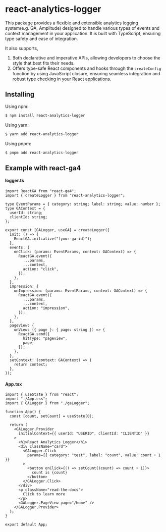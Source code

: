 # react-analytics-logger
This package provides a flexible and extensible analytics logging system(e.g. GA, Amplitude) designed to handle various types of events and context management in your application. It is built with TypeScript, ensuring type safety and ease of integration.

It also supports,
1. Both declarative and imperative APIs, allowing developers to choose the style that best fits their needs.
2. Offers type-safe React components and hooks through the `createConfig` function by using JavaScript closure, ensuring seamless integration and robust type checking in your React applications. 

## Installing
Using npm:

```bash
$ npm install react-analytics-logger
```

Using yarn:
```bash
$ yarn add react-analytics-logger
```

Using pnpm:
```bash
$ pnpm add react-analytics-logger
```

## Example with react-ga4

#### logger.ts
```tsx
import ReactGA from "react-ga4";
import { createLogger } from "react-analytics-logger";

type EventParams = { category: string; label: string; value: number };
type GAContext = {
  userId: string;
  clientId: string;
};

export const [GALogger, useGA] = createLogger({
  init: () => {
    ReactGA.initialize("(your-ga-id)");
  },
  events: {
    onClick: (params: EventParams, context: GAContext) => {
      ReactGA.event({
        ...params,
        ...context,
        action: "click",
      });
    },
  },
  impression: {
    onImpression: (params: EventParams, context: GAContext) => {
      ReactGA.event({
        ...params,
        ...context,
        action: "impression",
      });
    },
  },
  pageView: {
    onView: ({ page }: { page: string }) => {
      ReactGA.send({
        hitType: "pageview",
        page,
      });
    },
  },
  setContext: (context: GAContext) => {
    return context;
  },
});
```


#### App.tsx
```tsx
import { useState } from "react";
import "./App.css";
import { GALogger } from "./gaLogger";

function App() {
  const [count, setCount] = useState(0);

  return (
    <GALogger.Provider
      initialContext={{ userId: "USERID", clientId: "CLIENTID" }}
    >
      <h1>React Analytics Logger</h1>
      <div className="card">
        <GALogger.Click
          params={{ category: "test", label: "count", value: count + 1 }}
        >
          <button onClick={() => setCount((count) => count + 1)}>
            count is {count}
          </button>
        </GALogger.Click>
      </div>
      <p className="read-the-docs">
        Click to learn more
      </p>
      <GALogger.PageView page="/home" />
    </GALogger.Provider>
  );
}

export default App;

```
